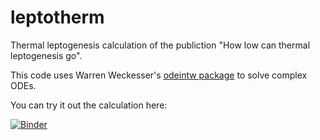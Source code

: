 # leptotherm
Thermal leptogenesis calculation of the publiction "How low can thermal leptogenesis go".

This code uses Warren Weckesser's [odeintw package](https://github.com/WarrenWeckesser/odeintw) to 
solve complex ODEs.

You can try it out the calculation here:

[![Binder](https://mybinder.org/badge.svg)](https://mybinder.org/v2/gh/iamholger/leptotherm/master?filepath=ThermalLeptognesis.ipynb)
